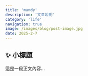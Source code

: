 ```yaml
---
title: 'mandy'
description: '文章說明'
category: 'life'
navigation: true
image: /images/blog/post-image.jpg
date: 2025-2-7
---
```

## ✨ 小標題

這是一段正文內容...